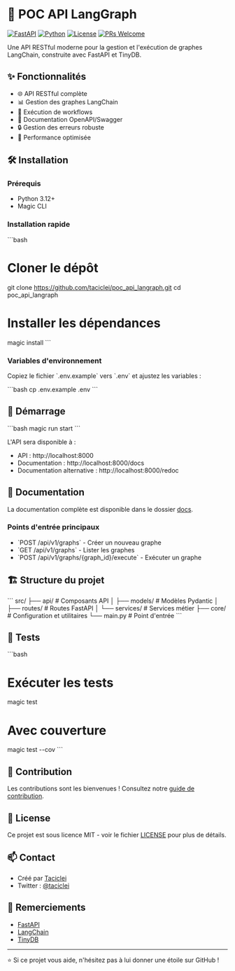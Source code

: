 # 🚀 POC API LangGraph

[![FastAPI](https://img.shields.io/badge/FastAPI-005571?style=for-the-badge&logo=fastapi)](https://fastapi.tiangolo.com/)
[![Python](https://img.shields.io/badge/python-3.12-blue.svg?style=for-the-badge&logo=python&logoColor=white)](https://www.python.org)
[![License](https://img.shields.io/badge/license-MIT-blue.svg?style=for-the-badge)](LICENSE)
[![PRs Welcome](https://img.shields.io/badge/PRs-welcome-brightgreen.svg?style=for-the-badge)](CONTRIBUTING.md)

Une API RESTful moderne pour la gestion et l'exécution de graphes LangChain, construite avec FastAPI et TinyDB.

## ✨ Fonctionnalités

- 🌐 API RESTful complète
- 📊 Gestion des graphes LangChain
- 🔄 Exécution de workflows
- 📝 Documentation OpenAPI/Swagger
- 🔒 Gestion des erreurs robuste
- 🚀 Performance optimisée

## 🛠️ Installation

### Prérequis

- Python 3.12+
- Magic CLI

### Installation rapide

\`\`\`bash
# Cloner le dépôt
git clone https://github.com/taciclei/poc_api_langraph.git
cd poc_api_langraph

# Installer les dépendances
magic install
\`\`\`

### Variables d'environnement

Copiez le fichier \`.env.example\` vers \`.env\` et ajustez les variables :

\`\`\`bash
cp .env.example .env
\`\`\`

## 🚀 Démarrage

\`\`\`bash
magic run start
\`\`\`

L'API sera disponible à :
- API : http://localhost:8000
- Documentation : http://localhost:8000/docs
- Documentation alternative : http://localhost:8000/redoc

## 📖 Documentation

La documentation complète est disponible dans le dossier [docs](./docs).

### Points d'entrée principaux

- \`POST /api/v1/graphs\` - Créer un nouveau graphe
- \`GET /api/v1/graphs\` - Lister les graphes
- \`POST /api/v1/graphs/{graph_id}/execute\` - Exécuter un graphe

## 🏗️ Structure du projet

\`\`\`
src/
  ├── api/            # Composants API
  │   ├── models/     # Modèles Pydantic
  │   ├── routes/     # Routes FastAPI
  │   └── services/   # Services métier
  ├── core/           # Configuration et utilitaires
  └── main.py         # Point d'entrée
\`\`\`

## 🧪 Tests

\`\`\`bash
# Exécuter les tests
magic test

# Avec couverture
magic test --cov
\`\`\`

## 🤝 Contribution

Les contributions sont les bienvenues ! Consultez notre [guide de contribution](CONTRIBUTING.md).

## 📝 License

Ce projet est sous licence MIT - voir le fichier [LICENSE](LICENSE) pour plus de détails.

## 📫 Contact

- Créé par [Taciclei](https://github.com/taciclei)
- Twitter : [@taciclei](https://twitter.com/taciclei)

## 🙏 Remerciements

- [FastAPI](https://fastapi.tiangolo.com/)
- [LangChain](https://python.langchain.com/)
- [TinyDB](https://tinydb.readthedocs.io/)

---

⭐️ Si ce projet vous aide, n'hésitez pas à lui donner une étoile sur GitHub !
